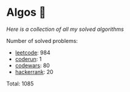 # Algos 🏯

_Here is a collection of all my solved algorithms_

Number of solved problems:
- [leetcode](https://leetcode.com): 984
- [coderun](https://coderun.yandex.ru/): 1
- [codewars](https://www.codewars.com): 80
- [hackerrank](https://www.hackerrank.com): 20

Total: 1085
